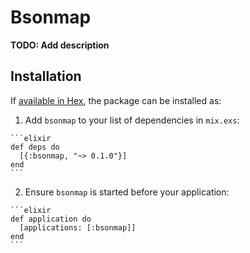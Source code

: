 # Bsonmap

**TODO: Add description**

## Installation

If [available in Hex](https://hex.pm/docs/publish), the package can be installed as:

  1. Add `bsonmap` to your list of dependencies in `mix.exs`:

    ```elixir
    def deps do
      [{:bsonmap, "~> 0.1.0"}]
    end
    ```

  2. Ensure `bsonmap` is started before your application:

    ```elixir
    def application do
      [applications: [:bsonmap]]
    end
    ```


